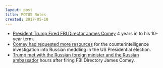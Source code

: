 ```yaml
---
layout: post
title: POTUS Notes
created: 2017-05-10
---
```


- [President Trump Fired FBI Director James Comey](https://www.washingtonpost.com/politics/trump-fires-fbi-director-james-comey/2017/05/09/8431d15e-3501-11e7-ab03-aa29f656f13e_story.html) 4 years in to his 10-year term.
- [Comey had requested more resources](https://www.nytimes.com/2017/05/10/us/politics/comey-russia-investigation-fbi.html) for the counterintelligence investigation into Russian meddling in the US Presidential election.
- [Trump met with the Russian foreign minister and the Russian ambassador](https://www.nytimes.com/2017/05/10/world/europe/trump-russia-foreign-minister-sergey-lavrov-meeting.html) hours after firing FBI Directory James Comey.

